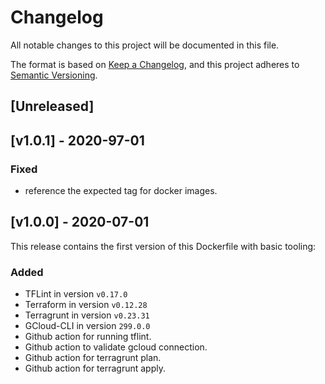 # Changelog

All notable changes to this project will be documented in this file.

The format is based on [Keep a Changelog](https://keepachangelog.com/en/1.0.0/),
and this project adheres to [Semantic Versioning](https://semver.org/spec/v2.0.0.html).

## [Unreleased]

## [v1.0.1] - 2020-97-01

### Fixed

* reference the expected tag for docker images.

## [v1.0.0] - 2020-07-01

This release contains the first version of this Dockerfile with basic tooling:

### Added

* TFLint in version `v0.17.0`
* Terraform in version `v0.12.28`
* Terragrunt in version `v0.23.31`
* GCloud-CLI in version `299.0.0`
* Github action for running tflint.
* Github action to validate gcloud connection.
* Github action for terragrunt plan.
* Github action for terragrunt apply.
